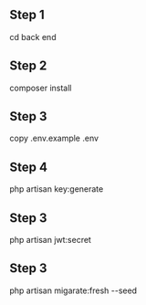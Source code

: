 ## Step 1
cd back end

## Step 2
composer install

## Step 3
copy .env.example .env


## Step 4
php artisan key:generate

## Step 3
php artisan jwt:secret

## Step 3
php artisan migarate:fresh --seed